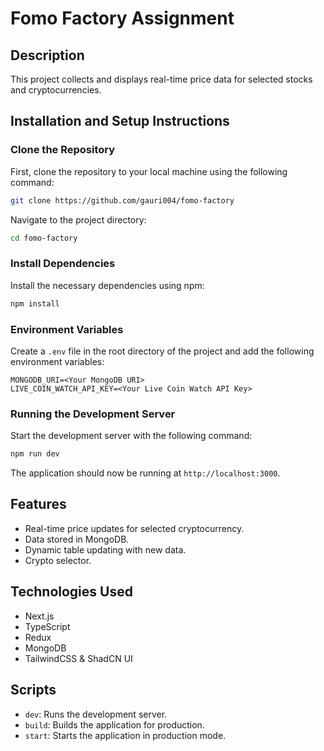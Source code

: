 # Fomo Factory Assignment

## Description

This project collects and displays real-time price data for selected stocks and cryptocurrencies.

## Installation and Setup Instructions

### Clone the Repository

First, clone the repository to your local machine using the following command:

```bash
git clone https://github.com/gauri004/fomo-factory
```

Navigate to the project directory:

```bash
cd fomo-factory
```

### Install Dependencies

Install the necessary dependencies using npm:

```bash
npm install
```

### Environment Variables

Create a `.env` file in the root directory of the project and add the following environment variables:

```
MONGODB_URI=<Your MongoDB URI>
LIVE_COIN_WATCH_API_KEY=<Your Live Coin Watch API Key>
```

### Running the Development Server

Start the development server with the following command:

```bash
npm run dev
```

The application should now be running at `http://localhost:3000`.

## Features

- Real-time price updates for selected cryptocurrency.
- Data stored in MongoDB.
- Dynamic table updating with new data.
- Crypto selector.

## Technologies Used

- Next.js
- TypeScript
- Redux
- MongoDB
- TailwindCSS & ShadCN UI

## Scripts

- `dev`: Runs the development server.
- `build`: Builds the application for production.
- `start`: Starts the application in production mode.
